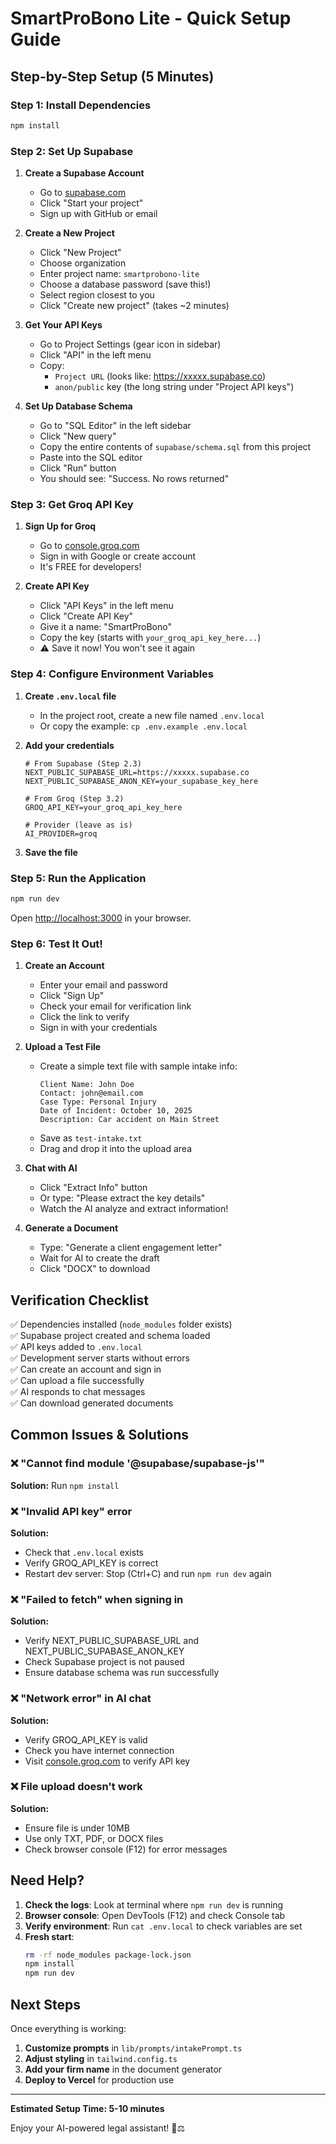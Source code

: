 # SmartProBono Lite - Quick Setup Guide

## Step-by-Step Setup (5 Minutes)

### Step 1: Install Dependencies

```bash
npm install
```

### Step 2: Set Up Supabase

1. **Create a Supabase Account**
   - Go to [supabase.com](https://supabase.com)
   - Click "Start your project"
   - Sign up with GitHub or email

2. **Create a New Project**
   - Click "New Project"
   - Choose organization
   - Enter project name: `smartprobono-lite`
   - Choose a database password (save this!)
   - Select region closest to you
   - Click "Create new project" (takes ~2 minutes)

3. **Get Your API Keys**
   - Go to Project Settings (gear icon in sidebar)
   - Click "API" in the left menu
   - Copy:
     - `Project URL` (looks like: https://xxxxx.supabase.co)
     - `anon/public` key (the long string under "Project API keys")

4. **Set Up Database Schema**
   - Go to "SQL Editor" in the left sidebar
   - Click "New query"
   - Copy the entire contents of `supabase/schema.sql` from this project
   - Paste into the SQL editor
   - Click "Run" button
   - You should see: "Success. No rows returned"

### Step 3: Get Groq API Key

1. **Sign Up for Groq**
   - Go to [console.groq.com](https://console.groq.com)
   - Sign in with Google or create account
   - It's FREE for developers!

2. **Create API Key**
   - Click "API Keys" in the left menu
   - Click "Create API Key"
   - Give it a name: "SmartProBono"
   - Copy the key (starts with `your_groq_api_key_here...`)
   - ⚠️ Save it now! You won't see it again

### Step 4: Configure Environment Variables

1. **Create `.env.local` file**
   - In the project root, create a new file named `.env.local`
   - Or copy the example: `cp .env.example .env.local`

2. **Add your credentials**
   ```env
   # From Supabase (Step 2.3)
   NEXT_PUBLIC_SUPABASE_URL=https://xxxxx.supabase.co
   NEXT_PUBLIC_SUPABASE_ANON_KEY=your_supabase_key_here

   # From Groq (Step 3.2)
   GROQ_API_KEY=your_groq_api_key_here

   # Provider (leave as is)
   AI_PROVIDER=groq
   ```

3. **Save the file**

### Step 5: Run the Application

```bash
npm run dev
```

Open [http://localhost:3000](http://localhost:3000) in your browser.

### Step 6: Test It Out!

1. **Create an Account**
   - Enter your email and password
   - Click "Sign Up"
   - Check your email for verification link
   - Click the link to verify
   - Sign in with your credentials

2. **Upload a Test File**
   - Create a simple text file with sample intake info:
     ```
     Client Name: John Doe
     Contact: john@email.com
     Case Type: Personal Injury
     Date of Incident: October 10, 2025
     Description: Car accident on Main Street
     ```
   - Save as `test-intake.txt`
   - Drag and drop it into the upload area

3. **Chat with AI**
   - Click "Extract Info" button
   - Or type: "Please extract the key details"
   - Watch the AI analyze and extract information!

4. **Generate a Document**
   - Type: "Generate a client engagement letter"
   - Wait for AI to create the draft
   - Click "DOCX" to download

## Verification Checklist

✅ Dependencies installed (`node_modules` folder exists)  
✅ Supabase project created and schema loaded  
✅ API keys added to `.env.local`  
✅ Development server starts without errors  
✅ Can create an account and sign in  
✅ Can upload a file successfully  
✅ AI responds to chat messages  
✅ Can download generated documents  

## Common Issues & Solutions

### ❌ "Cannot find module '@supabase/supabase-js'"
**Solution:** Run `npm install`

### ❌ "Invalid API key" error
**Solution:** 
- Check that `.env.local` exists
- Verify GROQ_API_KEY is correct
- Restart dev server: Stop (Ctrl+C) and run `npm run dev` again

### ❌ "Failed to fetch" when signing in
**Solution:**
- Verify NEXT_PUBLIC_SUPABASE_URL and NEXT_PUBLIC_SUPABASE_ANON_KEY
- Check Supabase project is not paused
- Ensure database schema was run successfully

### ❌ "Network error" in AI chat
**Solution:**
- Verify GROQ_API_KEY is valid
- Check you have internet connection
- Visit [console.groq.com](https://console.groq.com) to verify API key

### ❌ File upload doesn't work
**Solution:**
- Ensure file is under 10MB
- Use only TXT, PDF, or DOCX files
- Check browser console (F12) for error messages

## Need Help?

1. **Check the logs**: Look at terminal where `npm run dev` is running
2. **Browser console**: Open DevTools (F12) and check Console tab
3. **Verify environment**: Run `cat .env.local` to check variables are set
4. **Fresh start**: 
   ```bash
   rm -rf node_modules package-lock.json
   npm install
   npm run dev
   ```

## Next Steps

Once everything is working:

1. **Customize prompts** in `lib/prompts/intakePrompt.ts`
2. **Adjust styling** in `tailwind.config.ts`
3. **Add your firm name** in the document generator
4. **Deploy to Vercel** for production use

---

**Estimated Setup Time: 5-10 minutes**

Enjoy your AI-powered legal assistant! 🚀⚖️

